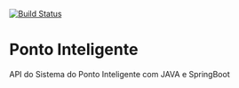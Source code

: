 [![Build Status](https://travis-ci.org/pradocomp/Ponto-Inteligente-API.svg?branch=master)](https://travis-ci.org/pradocomp/Ponto-Inteligente-API)
# Ponto Inteligente
API do Sistema do Ponto Inteligente com JAVA e SpringBoot
